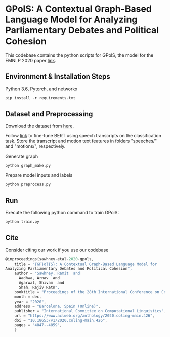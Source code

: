 # GPolS: A Contextual Graph-Based Language Model for Analyzing Parliamentary Debates and Political Cohesion

This codebase contains the python scripts for GPolS, the model for the EMNLP 2020 paper [link](https://www.aclweb.org/anthology/2020.coling-main.426.pdf).

## Environment & Installation Steps
Python 3.6, Pytorch, and networkx


```python
pip install -r requirements.txt
```

## Dataset and Preprocessing 

Download the dataset from [here](https://data.mendeley.com/datasets/czjfwgs9tm/2). 

Follow [link](https://huggingface.co/transformers/training.html) to fine-tune BERT using speech transcripts on the classification task. Store the transcript and motion text features in folders "speeches/" and "motions/", respectively.


Generate graph

```python
python graph_make.py
```

Prepare model inputs and labels
```python
python preprocess.py
```

## Run

Execute the following python command to train GPolS: 
```python
python train.py
```

## Cite
Consider citing our work if you use our codebase

```c
@inproceedings{sawhney-etal-2020-gpols,
    title = "{GP}ol{S}: A Contextual Graph-Based Language Model for 
Analyzing Parliamentary Debates and Political Cohesion",
    author = "Sawhney, Ramit  and
      Wadhwa, Arnav  and
      Agarwal, Shivam  and
      Shah, Rajiv Ratn",
    booktitle = "Proceedings of the 28th International Conference on Computational Linguistics",
    month = dec,
    year = "2020",
    address = "Barcelona, Spain (Online)",
    publisher = "International Committee on Computational Linguistics",
    url = "https://www.aclweb.org/anthology/2020.coling-main.426",
    doi = "10.18653/v1/2020.coling-main.426",
    pages = "4847--4859",
    }
```
